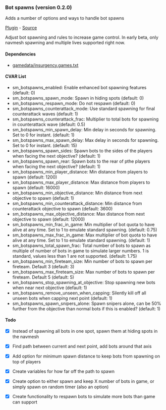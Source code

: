 ### Bot spawns (version 0.2.0)
Adds a number of options and ways to handle bot spawns

[Plugin](plugins/botspawns.smx?raw=true) - [Source](scripting/botspawns.sp)

Adjust bot spawning and rules to increase game control. In early beta, only navmesh spawning and multiple lives supported right now.

#### Dependencies
 * [gamedata/insurgency.games.txt](gamedata/insurgency.games.txt&raw=true)

#### CVAR List
 * sm_botspawns_enabled: Enable enhanced bot spawning features (default: 0)
 * sm_botspawns_spawn_mode: Spawn in hiding spots  (default: 0)
 * sm_botspawns_respawn_mode: Do not respawn  (default: 0)
 * sm_botspawns_counterattack_mode: Use standard spawning for final counterattack waves  (default: 1)
 * sm_botspawns_counterattack_frac: Multiplier to total bots for spawning in counterattack wave (default: 0.5)
 * sm_botspawns_min_spawn_delay: Min delay in seconds for spawning. Set to 0 for instant. (default: 1)
 * sm_botspawns_max_spawn_delay: Max delay in seconds for spawning. Set to 0 for instant. (default: 15)
 * sm_botspawns_spawn_sides: Spawn bots to the sides of the players when facing the next objective? (default: 1)
 * sm_botspawns_spawn_rear: Spawn bots to the rear of pthe players when facing the next objective? (default: 1)
 * sm_botspawns_min_player_distance: Min distance from players to spawn (default: 1200)
 * sm_botspawns_max_player_distance: Max distance from players to spawn (default: 16000)
 * sm_botspawns_min_objective_distance: Min distance from next objective to spawn (default: 1)
 * sm_botspawns_min_counterattack_distance: Min distance from counterattack objective to spawn (default: 3600)
 * sm_botspawns_max_objective_distance: Max distance from next objective to spawn (default: 12000)
 * sm_botspawns_min_frac_in_game: Min multiplier of bot quota to have alive at any time. Set to 1 to emulate standard spawning. (default: 0.75)
 * sm_botspawns_max_frac_in_game: Max multiplier of bot quota to have alive at any time. Set to 1 to emulate standard spawning. (default: 1)
 * sm_botspawns_total_spawn_frac: Total number of bots to spawn as multiple of number of bots in game to simulate larger numbers. 1 is standard, values less than 1 are not supported. (default: 1.75)
 * sm_botspawns_min_fireteam_size: Min number of bots to spawn per fireteam. Default 3 (default: 3)
 * sm_botspawns_max_fireteam_size: Max number of bots to spawn per fireteam. Default 5 (default: 5)
 * sm_botspawns_stop_spawning_at_objective: Stop spawning new bots when near next objective  (default: 1)
 * sm_botspawns_remove_unseen_when_capping: Silently kill off all unseen bots when capping next point  (default: 1)
 * sm_botspawns_spawn_snipers_alone: Spawn snipers alone, can be 50% further from the objective than normal bots if this is enabled? (default: 1)

#### Todo
 * [X] Instead of spawning all bots in one spot, spawn them at hiding spots in the navmesh
 * [X] Find path between current and next point, add bots around that axis
 * [X] Add option for minimum spawn distance to keep bots from spawning on top of players
 * [X] Create variables for how far off the path to spawn
 * [X] Create option to either spawn and keep X number of bots in game, or simply spawn on random timer (also an option)
 * [X] Create functionality to respawn bots to simulate more bots than game can support


